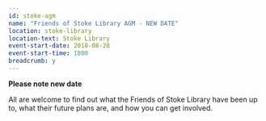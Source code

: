 ```yaml
---
id: stoke-agm
name: "Friends of Stoke Library AGM - NEW DATE"
location: stoke-library
location-text: Stoke Library
event-start-date: 2018-08-28
event-start-time: 1800
breadcrumb: y
---
```


**Please note new date**

All are welcome to find out what the Friends of Stoke Library have been up to, what their future plans are, and how you can get involved.
